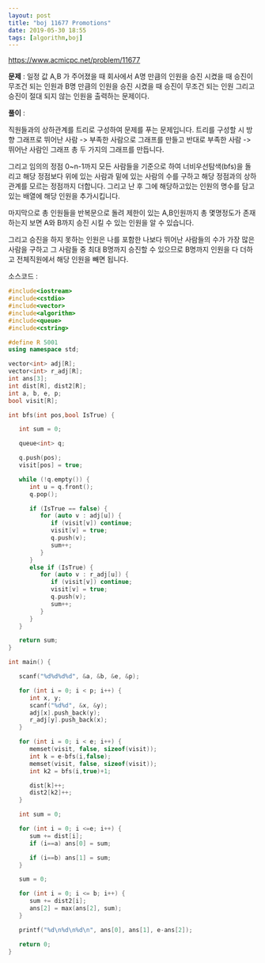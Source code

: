 ```yaml
---
layout: post
title: "boj 11677 Promotions"
date: 2019-05-30 18:55
tags: [algorithm,boj]
---
```


https://www.acmicpc.net/problem/11677

**문제** : 일정 값 A,B 가 주어졌을 때 회사에서 A명 만큼의 인원을 승진 시켰을 때 승진이 무조건 되는 인원과 B명 만큼의 인원을 승진 시켰을 때 승진이 무조건 되는 인원 그리고 승진이 절대 되지 않는 인원을 출력하는 문제이다.

**풀이** :

직원들과의 상하관계를 트리로 구성하여 문제를 푸는 문제입니다. 트리를 구성할 시 방향 그래프로 뛰어난 사람 -> 부족한 사람으로 그래프를 만들고 반대로 부족한 사람 -> 뛰어난 사람인 그래프 총 두 가지의 그래프를 만듭니다.

그리고 임의의 정점 0~n-1까지 모든 사람들을 기준으로 하여 너비우선탐색(bfs)을 돌리고 해당 정점보다 위에 있는 사람과 밑에 있는 사람의 수를 구하고 해당 정점과의 상하관계를 모르는 정점까지 더합니다. 그리고 난 후 그에 해당하고있는 인원의 명수를 담고있는 배열에 해당 인원을 추가시킵니다.

마지막으로 총 인원들을 반복문으로 돌려 제한이 있는 A,B인원까지 총 몇명정도가 존재하는지 보면 A와 B까지 승진 시킬 수 있는 인원을 알 수 있습니다.

그리고 승진을 하지 못하는 인원은 나를 포함한 나보다 뛰어난 사람들의 수가 가장 많은 사람을 구하고 그 사람들 중 최대 B명까지 승진할 수 있으므로 B명까지 인원을 다 더하고 전체직원에서 해당 인원을 빼면 됩니다.

소스코드 :

```c++
#include<iostream>
#include<cstdio>
#include<vector>
#include<algorithm>
#include<queue>
#include<cstring>

#define R 5001
using namespace std;

vector<int> adj[R];
vector<int> r_adj[R];
int ans[3];
int dist[R], dist2[R];
int a, b, e, p;
bool visit[R];

int bfs(int pos,bool IsTrue) {

   int sum = 0;

   queue<int> q;

   q.push(pos);
   visit[pos] = true;

   while (!q.empty()) {
      int u = q.front();
      q.pop();

      if (IsTrue == false) {
         for (auto v : adj[u]) {
            if (visit[v]) continue;
            visit[v] = true;
            q.push(v);
            sum++;
         }
      }
      else if (IsTrue) {
         for (auto v : r_adj[u]) {
            if (visit[v]) continue;
            visit[v] = true;
            q.push(v);
            sum++;
         }
      }
   }

   return sum;
}

int main() {

   scanf("%d%d%d%d", &a, &b, &e, &p);

   for (int i = 0; i < p; i++) {
      int x, y;
      scanf("%d%d", &x, &y);
      adj[x].push_back(y);
      r_adj[y].push_back(x);
   }

   for (int i = 0; i < e; i++) {
      memset(visit, false, sizeof(visit));
      int k = e-bfs(i,false);
      memset(visit, false, sizeof(visit));
      int k2 = bfs(i,true)+1;

      dist[k]++;
      dist2[k2]++;
   }

   int sum = 0;

   for (int i = 0; i <=e; i++) {
      sum += dist[i];
      if (i==a) ans[0] = sum;

      if (i==b) ans[1] = sum;
   }

   sum = 0;

   for (int i = 0; i <= b; i++) {
      sum += dist2[i];
      ans[2] = max(ans[2], sum);
   }

   printf("%d\n%d\n%d\n", ans[0], ans[1], e-ans[2]);

   return 0;
}
```
